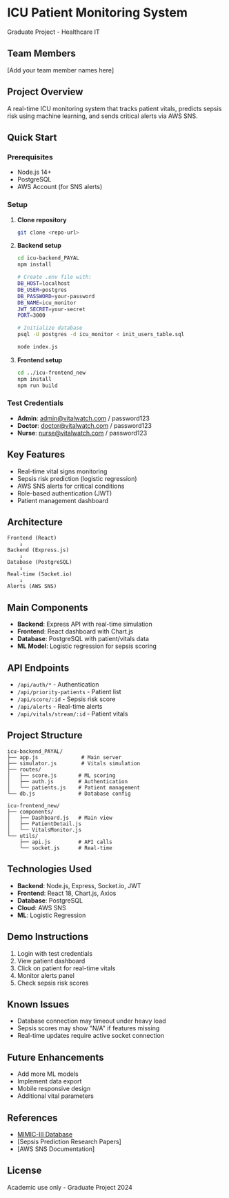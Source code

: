 # ICU Patient Monitoring System
Graduate Project - Healthcare IT

## Team Members
[Add your team member names here]

## Project Overview
A real-time ICU monitoring system that tracks patient vitals, predicts sepsis risk using machine learning, and sends critical alerts via AWS SNS.

## Quick Start

### Prerequisites
- Node.js 14+
- PostgreSQL
- AWS Account (for SNS alerts)

### Setup
1. **Clone repository**
   ```bash
   git clone <repo-url>
   ```

2. **Backend setup**
   ```bash
   cd icu-backend_PAYAL
   npm install
   
   # Create .env file with:
   DB_HOST=localhost
   DB_USER=postgres
   DB_PASSWORD=your-password
   DB_NAME=icu_monitor
   JWT_SECRET=your-secret
   PORT=3000
   
   # Initialize database
   psql -U postgres -d icu_monitor < init_users_table.sql
   
   node index.js
   ```

3. **Frontend setup**
   ```bash
   cd ../icu-frontend_new
   npm install
   npm run build
   ```

### Test Credentials
- **Admin**: admin@vitalwatch.com / password123
- **Doctor**: doctor@vitalwatch.com / password123
- **Nurse**: nurse@vitalwatch.com / password123

## Key Features
- Real-time vital signs monitoring
- Sepsis risk prediction (logistic regression)
- AWS SNS alerts for critical conditions
- Role-based authentication (JWT)
- Patient management dashboard

## Architecture
```
Frontend (React)
    ↓
Backend (Express.js)
    ↓
Database (PostgreSQL)
    ↓
Real-time (Socket.io)
    ↓
Alerts (AWS SNS)
```

## Main Components
- **Backend**: Express API with real-time simulation
- **Frontend**: React dashboard with Chart.js
- **Database**: PostgreSQL with patient/vitals data
- **ML Model**: Logistic regression for sepsis scoring

## API Endpoints
- `/api/auth/*` - Authentication
- `/api/priority-patients` - Patient list
- `/api/score/:id` - Sepsis risk score
- `/api/alerts` - Real-time alerts
- `/api/vitals/stream/:id` - Patient vitals

## Project Structure
```
icu-backend_PAYAL/
├── app.js              # Main server
├── simulator.js        # Vitals simulation
├── routes/
│   ├── score.js       # ML scoring
│   ├── auth.js        # Authentication
│   └── patients.js    # Patient management
└── db.js              # Database config

icu-frontend_new/
├── components/
│   ├── Dashboard.js   # Main view
│   ├── PatientDetail.js
│   └── VitalsMonitor.js
└── utils/
    ├── api.js         # API calls
    └── socket.js      # Real-time
```

## Technologies Used
- **Backend**: Node.js, Express, Socket.io, JWT
- **Frontend**: React 18, Chart.js, Axios
- **Database**: PostgreSQL
- **Cloud**: AWS SNS
- **ML**: Logistic Regression

## Demo Instructions
1. Login with test credentials
2. View patient dashboard
3. Click on patient for real-time vitals
4. Monitor alerts panel
5. Check sepsis risk scores

## Known Issues
- Database connection may timeout under heavy load
- Sepsis scores may show "N/A" if features missing
- Real-time updates require active socket connection

## Future Enhancements
- Add more ML models
- Implement data export
- Mobile responsive design
- Additional vital parameters

## References
- [MIMIC-III Database](https://mimic.physionet.org/)
- [Sepsis Prediction Research Papers]
- [AWS SNS Documentation]

## License
Academic use only - Graduate Project 2024
